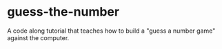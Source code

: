 # guess-the-number
A code along tutorial that teaches how to build a "guess a number game" against the computer.
